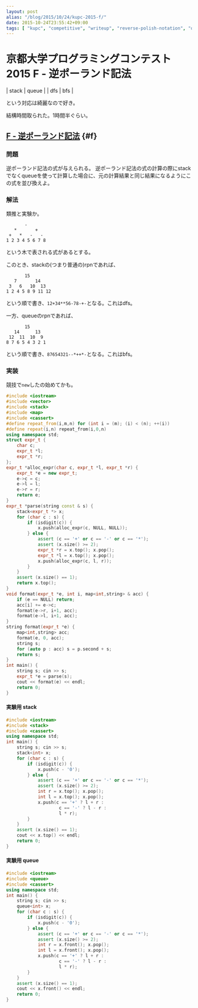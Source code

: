 ```yaml
---
layout: post
alias: "/blog/2015/10/24/kupc-2015-f/"
date: 2015-10-24T23:55:42+09:00
tags: [ "kupc", "competitive", "writeup", "reverse-polish-notation", "queue", "stack", "dfs", "bfs" ]
---
```


# 京都大学プログラミングコンテスト2015 F - 逆ポーランド記法

| stack | queue |
|  dfs  |  bfs  |

という対応は綺麗なので好き。

結構時間取られた。1時間半ぐらい。

<!-- more -->

## [F - 逆ポーランド記法](https://beta.atcoder.jp/contests/kupc2015/tasks/kupc2015_f) {#f}

### 問題

逆ポーランド記法の式が与えられる。
逆ポーランド記法の式の計算の際にstackでなくqueueを使って計算した場合に、元の計算結果と同じ結果になるようにこの式を並び換えよ。

### 解法

類推と実験か。

```
       -
   *       +
 +   *   -   -
1 2 3 4 5 6 7 8
```

という木で表される式があるとする。

このとき、stackの(つまり普通の)rpnであれば、

```
       15
   7       14
 3   6   10  13
1 2 4 5 8 9 11 12
```

という順で書き、`12+34**56-78-+-`となる。これはdfs。

一方、queueのrpnであれば、

```
       15
   14      13
 12  11  10  9
8 7 6 5 4 3 2 1
```

という順で書き、`87654321--*++*-`となる。これはbfs。

### 実装

競技で`new`したの始めてかも。

``` c++
#include <iostream>
#include <vector>
#include <stack>
#include <map>
#include <cassert>
#define repeat_from(i,m,n) for (int i = (m); (i) < (n); ++(i))
#define repeat(i,n) repeat_from(i,0,n)
using namespace std;
struct expr_t {
    char c;
    expr_t *l;
    expr_t *r;
};
expr_t *alloc_expr(char c, expr_t *l, expr_t *r) {
    expr_t *e = new expr_t;
    e->c = c;
    e->l = l;
    e->r = r;
    return e;
}
expr_t *parse(string const & s) {
    stack<expr_t *> x;
    for (char c : s) {
        if (isdigit(c)) {
            x.push(alloc_expr(c, NULL, NULL));
        } else {
            assert (c == '+' or c == '-' or c == '*');
            assert (x.size() >= 2);
            expr_t *r = x.top(); x.pop();
            expr_t *l = x.top(); x.pop();
            x.push(alloc_expr(c, l, r));
        }
    }
    assert (x.size() == 1);
    return x.top();
}
void format(expr_t *e, int i, map<int,string> & acc) {
    if (e == NULL) return;
    acc[i] += e->c;
    format(e->r, i+1, acc);
    format(e->l, i+1, acc);
}
string format(expr_t *e) {
    map<int,string> acc;
    format(e, 0, acc);
    string s;
    for (auto p : acc) s = p.second + s;
    return s;
}
int main() {
    string s; cin >> s;
    expr_t *e = parse(s);
    cout << format(e) << endl;
    return 0;
}
```

#### 実験用 stack

``` c++
#include <iostream>
#include <stack>
#include <cassert>
using namespace std;
int main() {
    string s; cin >> s;
    stack<int> x;
    for (char c : s) {
        if (isdigit(c)) {
            x.push(c - '0');
        } else {
            assert (c == '+' or c == '-' or c == '*');
            assert (x.size() >= 2);
            int r = x.top(); x.pop();
            int l = x.top(); x.pop();
            x.push(c == '+' ? l + r :
                    c == '-' ? l - r :
                    l * r);
        }
    }
    assert (x.size() == 1);
    cout << x.top() << endl;
    return 0;
}
```

#### 実験用 queue

``` c++
#include <iostream>
#include <queue>
#include <cassert>
using namespace std;
int main() {
    string s; cin >> s;
    queue<int> x;
    for (char c : s) {
        if (isdigit(c)) {
            x.push(c - '0');
        } else {
            assert (c == '+' or c == '-' or c == '*');
            assert (x.size() >= 2);
            int r = x.front(); x.pop();
            int l = x.front(); x.pop();
            x.push(c == '+' ? l + r :
                    c == '-' ? l - r :
                    l * r);
        }
    }
    assert (x.size() == 1);
    cout << x.front() << endl;
    return 0;
}
```
